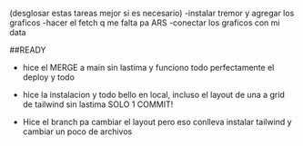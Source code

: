 
(desglosar estas tareas mejor si es necesario)
-instalar tremor y agregar los graficos
-hacer el fetch q me falta pa ARS
-conectar los graficos con mi data

##READY

- hice el MERGE a main sin lastima y funciono todo perfectamente el deploy y todo

- hice la instalacion y todo bello en local, incluso el layout de una a grid de tailwind sin lastima SOLO 1 COMMIT!

- Hice el branch pa cambiar el layout pero eso conlleva instalar tailwind y cambiar un poco de archivos
